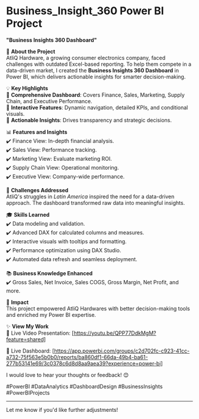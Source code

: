 # Business_Insight_360 Power BI Project



**"Business Insights 360 Dashboard"**  

🚀 **About the Project**  
AtliQ Hardware, a growing consumer electronics company, faced challenges with outdated Excel-based reporting. To help them compete in a data-driven market, I created the **Business Insights 360 Dashboard** in Power BI, which delivers actionable insights for smarter decision-making.  

💡 **Key Highlights**  
🔹 **Comprehensive Dashboard**: Covers Finance, Sales, Marketing, Supply Chain, and Executive Performance.  
🔹 **Interactive Features**: Dynamic navigation, detailed KPIs, and conditional visuals.  
🔹 **Actionable Insights**: Drives transparency and strategic decisions.  

📊 **Features and Insights**  
✔️ Finance View: In-depth financial analysis.  
✔️ Sales View: Performance tracking.  
✔️ Marketing View: Evaluate marketing ROI.  
✔️ Supply Chain View: Operational monitoring.  
✔️ Executive View: Company-wide performance.  

🎯 **Challenges Addressed**  
AtliQ's struggles in *Latin America* inspired the need for a data-driven approach. The dashboard transformed raw data into meaningful insights.  

🎓 **Skills Learned**  
✔️ Data modeling and validation.  
✔️ Advanced DAX for calculated columns and measures.  
✔️ Interactive visuals with tooltips and formatting.  
✔️ Performance optimization using DAX Studio.  
✔️ Automated data refresh and seamless deployment.  

📚 **Business Knowledge Enhanced**  
✔️ Gross Sales, Net Invoice, Sales COGS, Gross Margin, Net Profit, and more.  

🌟 **Impact**  
This project empowered AtliQ Hardwares with better decision-making tools and enriched my Power BI expertise.  

✨ **View My Work**  
🔗 Live Video Presentation: [https://youtu.be/QPP77DdkMgM?feature=shared]

🔗 Live Dashboard: [https://app.powerbi.com/groups/c2d702fc-c923-41cc-a732-75f563e5b0b0/reports/ba860df1-66da-49b4-ba61-277b53141e69/3c0378c6d8d8aa9aea39?experience=power-bi]  


I would love to hear your thoughts or feedback! 😊  


#PowerBI #DataAnalytics #DashboardDesign #BusinessInsights #PowerBIProjects  

---  

Let me know if you'd like further adjustments!
